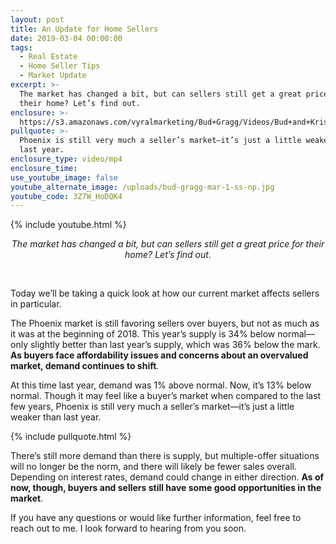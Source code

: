```yaml
---
layout: post
title: An Update for Home Sellers
date: 2019-03-04 00:00:00
tags:
  - Real Estate
  - Home Seller Tips
  - Market Update
excerpt: >-
  The market has changed a bit, but can sellers still get a great price for
  their home? Let’s find out.
enclosure: >-
  https://s3.amazonaws.com/vyralmarketing/Bud+Gragg/Videos/Bud+and+Kristin+Gragg+-+An+Update+for+Home+Sellers.mp4
pullquote: >-
  Phoenix is still very much a seller’s market—it’s just a little weaker than
  last year.
enclosure_type: video/mp4
enclosure_time:
use_youtube_image: false
youtube_alternate_image: /uploads/bud-gragg-mar-1-ss-np.jpg
youtube_code: 3Z7W_HoDQK4
---
```


{% include youtube.html %}

<center><em>The market has changed a bit, but can sellers still get a great price for their home? Let&rsquo;s find out.</em></center>

&nbsp;

Today we’ll be taking a quick look at how our current market affects sellers in particular.

The Phoenix market is still favoring sellers over buyers, but not as much as it was at the beginning of 2018. This year’s supply is 34% below normal—only slightly better than last year’s supply, which was 36% below the mark. **As buyers face affordability issues and concerns about an overvalued market, demand continues to shift**.

At this time last year, demand was 1% above normal. Now, it’s 13% below normal. Though it may feel like a buyer’s market when compared to the last few years, Phoenix is still very much a seller’s market—it’s just a little weaker than last year.

{% include pullquote.html %}

There’s still more demand than there is supply, but multiple-offer situations will no longer be the norm, and there will likely be fewer sales overall. Depending on interest rates, demand could change in either direction. **As of now, though, buyers and sellers still have some good opportunities in the market**.&nbsp;

If you have any questions or would like further information, feel free to reach out to me. I look forward to hearing from you soon.